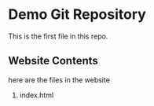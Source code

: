# Demo Git Repository

This is the first file in this repo.

## Website Contents

here are the files in the website

1. index.html

